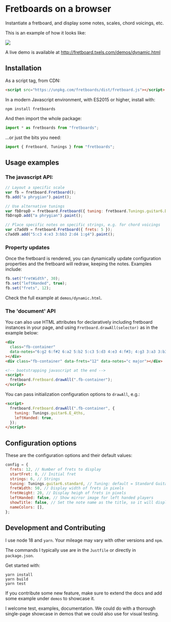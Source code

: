 # Fretboards on a browser

Instantiate a fretboard, and display some notes, scales, chord voicings, etc.

This is an example of how it looks like:

![](GMajor.png)

A live demo is available at http://fretboard.txels.com/demos/dynamic.html

## Installation

As a script tag, from CDN:

```html
<script src="https://unpkg.com/fretboards/dist/fretboard.js"></script>
```

In a modern Javascript environment, with ES2015 or higher, install with:

    npm install fretboards

And then import the whole package:

```js
import * as fretboards from "fretboards";
```

...or just the bits you need:

```js
import { Fretboard, Tunings } from "fretboards";
```

## Usage examples

### The javascript API:

```js
// Layout a specific scale
var fb = fretboard.Fretboard();
fb.add("a phrygian").paint();

// Use alternative tunings
var fbDropD = fretboard.Fretboard({ tuning: fretboard.Tunings.guitar6.Drop_D });
fbDropD.add("a phrygian").paint();

// Place specific notes on specific strings, e.g. for chord voicings
var c7add9 = fretboard.Fretboard({ frets: 5 });
c7add9.add("5:c3 4:e3 3:bb3 2:d4 1:g4").paint();
```

### Property updates

Once the fretboard is rendered, you can dynamically update configuration
properties and the fretboard will redraw, keeping the notes. Examples include:

```js
fb.set("fretWidth", 30);
fb.set("leftHanded", true);
fb.set("frets", 12);
```

Check the full example at `demos/dynamic.html`.

### The 'document' API

You can also use HTML attributes for declaratively including fretboard
instances in your page, and using `Fretboard.drawAll(selector)` as in the
example below:

```html
<div
  class="fb-container"
  data-notes="6:g2 6:f#2 6:a2 5:b2 5:c3 5:d3 4:e3 4:f#3; 4:g3 3:a3 3:b3 3:c4 2:d4 2:e4 2:f#4; 1:g4 1:a4 1:b4"
></div>
<div class="fb-container" data-frets="12" data-notes="c major"></div>

<!-- bootstrapping javascript at the end -->
<script>
  fretboard.Fretboard.drawAll(".fb-container");
</script>
```

You can pass initialization configuration options to `drawAll`, e.g.:

```html
<script>
  fretboard.Fretboard.drawAll(".fb-container", {
    tuning: Tunings.guitar6.E_4ths,
    leftHanded: true,
  });
</script>
```

## Configuration options

These are the configuration options and their default values:

```js
config = {
  frets: 12, // Number of frets to display
  startFret: 0, // Initial fret
  strings: 6, // Strings
  tuning: Tunings.guitar6.standard, // Tuning: default = Standard Guitar
  fretWidth: 50, // Display width of frets in pixels
  fretHeight: 20, // Display heigh of frets in pixels
  leftHanded: false, // Show mirror image for left handed players
  showTitle: false, // Set the note name as the title, so it will display on hover
  nameColors: [],
};
```

## Development and Contributing

I use node 18 and `yarn`. Your mileage may vary with other versions and `npm`.

The commands I typically use are in the `Justfile` or directly in `package.json`.

Get started with:

    yarn install
    yarn build
    yarn test

If you contribute some new feature, make sure to extend the docs and add some example under `demos` to showcase it.

I welcome test, examples, documentation. We could do with a thorough single-page showcase in demos that we could also use for visual testing.
